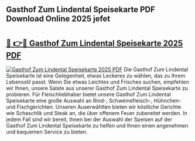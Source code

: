 ## Gasthof Zum Lindental Speisekarte PDF Download Online 2025 jefet

# <h2><a href="http://gc8tp2o.nevu.top/?p=Gasthof+Zum+Lindental+Speisekarte">🔗 👉🔴 Gasthof Zum Lindental Speisekarte 2025 PDF</a></h2>

[![Gasthof Zum Lindental Speisekarte 2025 PDF](https://i.imgur.com/dBaPXMq.png)](http://gc8tp2o.nevu.top/?p=Gasthof+Zum+Lindental+Speisekarte)
Die Gasthof Zum Lindental Speisekarte ist eine Gelegenheit, etwas Leckeres zu wählen, das zu Ihrem Lebensstil passt. Wenn Sie etwas Leichtes und Frisches suchen, empfehlen wir Ihnen, unsere Salate aus unserer Gasthof Zum Lindental Speisekarte zu probieren. Für Fleischliebhaber bietet unsere Gasthof Zum Lindental Speisekarte eine große Auswahl an Rind-, Schweinefleisch-, Hühnchen- und Fischgerichten. Unseren Auserwählten bieten wir köstliche Gerichte wie Schaschlik und Steak an, die über offenem Feuer zubereitet werden. In jedem Fall sind wir bereit, Ihnen bei der Auswahl der Speisen auf der Gasthof Zum Lindental Speisekarte zu helfen und Ihnen einen angenehmen und bequemen Service zu bieten.
